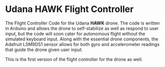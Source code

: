 # Udana HAWK Flight Controller

The Flight Controller Code for the Udana <b>HAWK</b> drone. The code is written in Arduino and allows the drone to self-stabilize
as well as respond to user input, but the code will soon cater for autonomous flight without the simulated keyboard input. Along with the essential drone components, the Adafruit LSM9DS1
sensor allows for both gyro and accelerometer readings that guide the drone given user input.

This is the first version of the flight controller for the drone as well.
